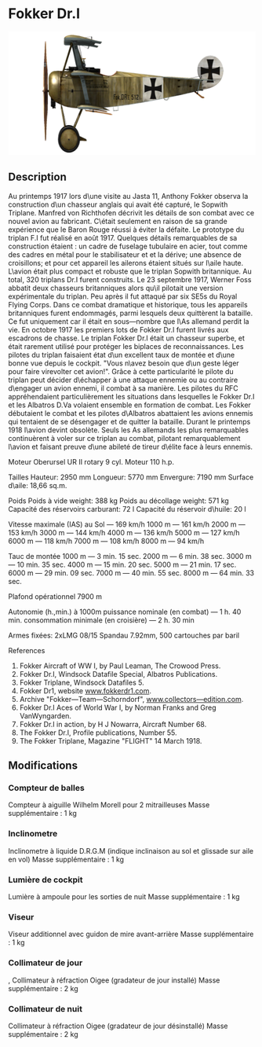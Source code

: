 # Fokker Dr.I

![fokkerdr1](../images/fokkerdr1.png)

## Description

Au printemps 1917 lors d\une visite au Jasta 11, Anthony Fokker observa la construction d\un chasseur anglais qui avait été capturé, le Sopwith Triplane. Manfred von Richthofen décrivit les détails de son combat avec ce nouvel avion au fabricant. C\était seulement en raison de sa grande expérience que le Baron Rouge réussi à éviter la défaite.
Le prototype du triplan F.I fut réalisé en août 1917. Quelques détails remarquables de sa construction étaient : un cadre de fuselage tubulaire en acier, tout comme des cadres en métal pour le stabilisateur et et la dérive; une absence de croisillons; et pour cet appareil les ailerons étaient situés sur l\aile haute. L\avion était plus compact et robuste que le triplan Sopwith britannique. Au total, 320 triplans Dr.I furent construits.
Le 23 septembre 1917, Werner Foss abbatit deux chasseurs britanniques alors qu\il pilotait une version expérimentale du triplan. Peu après il fut attaqué par six SE5s du Royal Flying Corps. Dans ce combat dramatique et historique, tous les appareils britanniques furent endommagés, parmi lesquels deux quittèrent la bataille. Ce fut uniquement car il était en sous—nombre que l\\As allemand perdit la vie.
En octobre 1917 les premiers lots de Fokker Dr.I furent livrés aux escadrons de chasse.
Le triplan Fokker Dr.I était un chasseur superbe, et était rarement utilisé pour protéger les biplaces de reconnaissances.
Les pilotes du triplan faisaient état d\un excellent taux de montée et d\une bonne vue depuis le cockpit. "Vous n\avez besoin que d\un geste léger pour faire virevolter cet avion!". Grâce à cette particularité le pilote du triplan peut décider d\échapper à une attaque ennemie ou au contraire d\engager un avion ennemi, il combat à sa manière.
Les pilotes du RFC appréhendaient particulièrement les situations dans lesquelles le Fokker Dr.I et les Albatros D.Va volaient ensemble en formation de combat. Les Fokker débutaient le combat et les pilotes d\Albatros abattaient les avions ennemis qui tentaient de se désengager et de quitter la bataille.
Durant le printemps 1918 l\avion devint obsolète. Seuls les As allemands les plus remarquables continuèrent à voler sur ce triplan au combat, pilotant remarquablement l\avion et faisant preuve d\une abileté de tireur d\élite face à leurs ennemis.


Moteur Oberursel UR II  rotary 9 cyl. Moteur 110 h.p.

Tailles
Hauteur: 2950 mm
Longueur: 5770 mm
Envergure: 7190 mm
Surface d\aile: 18,66 sq.m.

Poids
Poids à vide weight: 388 kg
Poids au décollage weight: 571 kg
Capacité des réservoirs carburant: 72 l
Capacité du réservoir d\huile: 20 l

Vitesse maximale (IAS)
au Sol — 169 km/h
1000 m — 161 km/h
2000 m — 153 km/h
3000 m — 144 km/h
4000 m — 136 km/h
5000 m — 127 km/h
6000 m — 118 km/h
7000 m — 108 km/h
8000 m — 94 km/h

Tauc de montée
1000 m — 3 min. 15 sec.
2000 m — 6 min. 38 sec.
3000 m — 10 min. 35 sec.
4000 m — 15 min. 20 sec.
5000 m — 21 min. 17 sec.
6000 m — 29 min. 09 sec.
7000 m — 40 min. 55 sec.
8000 m — 64 min. 33 sec.

Plafond opérationnel 7900 m

Autonomie (h.,min.) à 1000m
puissance nominale (en combat) — 1 h. 40 min.
consommation minimale (en croisière) — 2 h. 30 min

Armes fixées: 2xLMG 08/15 Spandau 7.92mm, 500 cartouches par baril

References
1) Fokker Aircraft of WW I, by Paul Leaman, The Crowood Press.
2) Fokker Dr.I, Windsock Datafile Special, Albatros Publications.
3) Fokker Triplane, Windsock Datafiles 5.
3) Fokker Dr1, website www.fokkerdr1.com.
4) Archive "Fokker—Team—Schorndorf", www.collectors—edition.com.
5) Fokker Dr.I Aces of World War I, by Norman Franks and Greg VanWyngarden.
6) Fokker Dr.I in action, by H J Nowarra, Aircraft Number 68.
7) The Fokker Dr.I, Profile publications, Number 55.
8) The Fokker Triplane, Magazine "FLIGHT" 14 March 1918.

## Modifications

### Compteur de balles

Compteur à aiguille Wilhelm Morell pour 2 mitrailleuses
Masse supplémentaire : 1 kg

### Inclinometre

Inclinometre à liquide D.R.G.M (indique inclinaison au sol et glissade sur aile en vol)
Masse supplémentaire : 1 kg

### Lumière de cockpit

Lumière à ampoule pour les sorties de nuit
Masse supplémentaire : 1 kg

### Viseur

Viseur additionnel avec guidon de mire avant-arrière
Masse supplémentaire : 1 kg

### Collimateur de jour

, Collimateur à réfraction Oigee (gradateur de jour installé)
Masse supplémentaire : 2 kg

### Collimateur de nuit

Collimateur à réfraction Oigee (gradateur de jour désinstallé)
Masse supplémentaire : 2 kg

